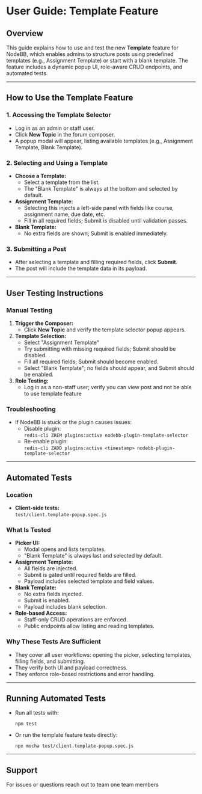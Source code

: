 # User Guide: Template Feature

## Overview

This guide explains how to use and test the new **Template** feature for NodeBB, which enables admins to structure posts using predefined templates (e.g., Assignment Template) or start with a blank template. The feature includes a dynamic popup UI, role-aware CRUD endpoints, and automated tests.

---

## How to Use the Template Feature

### 1. Accessing the Template Selector

- Log in as an admin or staff user.
- Click **New Topic** in the forum composer.
- A popup modal will appear, listing available templates (e.g., Assignment Template, Blank Template).

### 2. Selecting and Using a Template

- **Choose a Template:**  
  - Select a template from the list.  
  - The "Blank Template" is always at the bottom and selected by default.
- **Assignment Template:**  
  - Selecting this injects a left-side panel with fields like course, assignment name, due date, etc.
  - Fill in all required fields; Submit is disabled until validation passes.
- **Blank Template:**  
  - No extra fields are shown; Submit is enabled immediately.

### 3. Submitting a Post

- After selecting a template and filling required fields, click **Submit**.
- The post will include the template data in its payload.

---

## User Testing Instructions

### Manual Testing

1. **Trigger the Composer:**
   - Click **New Topic** and verify the template selector popup appears.
2. **Template Selection:**
   - Select "Assignment Template" 
   - Try submitting with missing required fields; Submit should be disabled.
   - Fill all required fields; Submit should become enabled.
   - Select "Blank Template"; no fields should appear, and Submit should be enabled.
3. **Role Testing:**
   - Log in as a non-staff user; verify you can view post and not be able to use template feature 

### Troubleshooting

- If NodeBB is stuck or the plugin causes issues:
  - Disable plugin:  
    `redis-cli ZREM plugins:active nodebb-plugin-template-selector`
  - Re-enable plugin:  
    `redis-cli ZADD plugins:active <timestamp> nodebb-plugin-template-selector`

---

## Automated Tests

### Location

- **Client-side tests:**  
  `test/client.template-popup.spec.js`

### What Is Tested

- **Picker UI:**  
  - Modal opens and lists templates.
  - "Blank Template" is always last and selected by default.
- **Assignment Template:**  
  - All fields are injected.
  - Submit is gated until required fields are filled.
  - Payload includes selected template and field values.
- **Blank Template:**  
  - No extra fields injected.
  - Submit is enabled.
  - Payload includes blank selection.
- **Role-based Access:**  
  - Staff-only CRUD operations are enforced.
  - Public endpoints allow listing and reading templates.

### Why These Tests Are Sufficient

- They cover all user workflows: opening the picker, selecting templates, filling fields, and submitting.
- They verify both UI and payload correctness.
- They enforce role-based restrictions and error handling.

---

## Running Automated Tests

- Run all tests with:
  ```
  npm test
  ```
- Or run the template feature tests directly:
  ```
  npx mocha test/client.template-popup.spec.js
  ```

---

## Support

For issues or questions reach out to team one team members 
